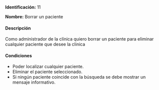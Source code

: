 **Identificación:** 11

**Nombre:** Borrar un paciente

#### Descripción

Como administrador de la clínica quiero borrar un paciente para eliminar cualquier paciente que desee la clinica

#### Condiciones

* Poder localizar cualquier paciente.
* Eliminar el paciente seleccionado.
* Si ningún paciente coincide con la búsqueda se debe mostrar un mensaje informativo.
